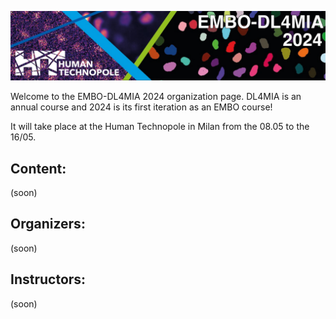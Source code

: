 ![Banner](https://raw.githubusercontent.com/dl4mia/.github/2024/img/DL4MIA_banner_2024.png)


Welcome to the EMBO-DL4MIA 2024 organization page. DL4MIA is an annual course and 2024
is its first iteration as an EMBO course!

It will take place at the Human Technopole in Milan from the 08.05 to the 16/05.


## Content:

(soon)

<!---- [00 - First steps](https://github.com/dl4mia/00_first_steps)
- [01 - Intro into ML and DL](https://github.com/dl4mia/01_intro_mldl)
- [02 - Image restoration](https://github.com/dl4mia/02_image_restoration)
- [03 - Segmentation with UNet](https://github.com/dl4mia/03_segmentation_unet)
- [04 - Instance segmentation](https://github.com/dl4mia/04_instance_segmentation)
- [05 - Image labeling with Labkit](https://github.com/dl4mia/06_labeling_with_labkit)
-->


## Organizers:

(soon)

## Instructors:

(soon)
